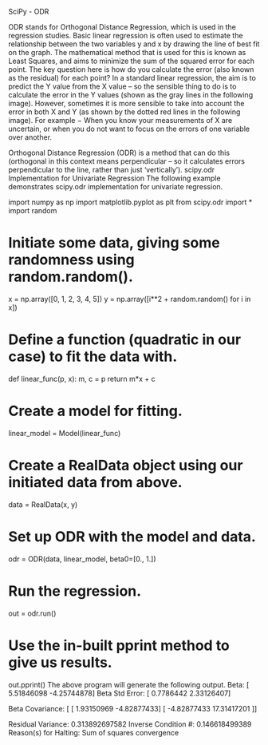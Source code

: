 
SciPy - ODR


ODR stands for Orthogonal Distance Regression, which is used in the regression studies. Basic linear regression is often used to estimate the relationship between the two variables y and x by drawing the line of best fit on the graph.
The mathematical method that is used for this is known as Least Squares, and aims to minimize the sum of the squared error for each point. The key question here is how do you calculate the error (also known as the residual) for each point?
In a standard linear regression, the aim is to predict the Y value from the X value – so the sensible thing to do is to calculate the error in the Y values (shown as the gray lines in the following image). However, sometimes it is more sensible to take into account the error in both X and Y (as shown by the dotted red lines in the following image).
For example − When you know your measurements of X are uncertain, or when you do not want to focus on the errors of one variable over another.
 
Orthogonal Distance Regression (ODR) is a method that can do this (orthogonal in this context means perpendicular – so it calculates errors perpendicular to the line, rather than just ‘vertically’).
scipy.odr Implementation for Univariate Regression
The following example demonstrates scipy.odr implementation for univariate regression.

import numpy as np
import matplotlib.pyplot as plt
from scipy.odr import *
import random

# Initiate some data, giving some randomness using random.random().
x = np.array([0, 1, 2, 3, 4, 5])
y = np.array([i**2 + random.random() for i in x])

# Define a function (quadratic in our case) to fit the data with.
def linear_func(p, x):
   m, c = p
   return m*x + c

# Create a model for fitting.
linear_model = Model(linear_func)

# Create a RealData object using our initiated data from above.
data = RealData(x, y)

# Set up ODR with the model and data.
odr = ODR(data, linear_model, beta0=[0., 1.])

# Run the regression.
out = odr.run()

# Use the in-built pprint method to give us results.
out.pprint()
The above program will generate the following output.
Beta: [ 5.51846098 -4.25744878]
Beta Std Error: [ 0.7786442 2.33126407]

Beta Covariance: [
   [ 1.93150969 -4.82877433]
   [ -4.82877433 17.31417201
]]

Residual Variance: 0.313892697582
Inverse Condition #: 0.146618499389
Reason(s) for Halting:
   Sum of squares convergence




